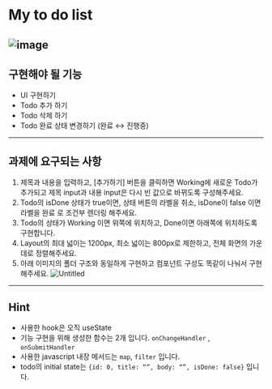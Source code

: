 # My to do list

![image](https://user-images.githubusercontent.com/108657283/185281989-10963a21-af7d-450d-80e4-6add64e263ab.png)
---

## 구현해야 될 기능
- UI 구현하기
- Todo 추가 하기
- Todo 삭제 하기
- Todo 완료 상태 변경하기 (완료 ↔ 진행중)
---

## 과제에 요구되는 사항 
1. 제목과 내용을 입력하고, [추가하기] 버튼을 클릭하면 Working에 새로운 Todo가 추가되고 제목 input과 내용 input은 다시 빈 값으로 바뀌도록 구성해주세요.
2. Todo의 isDone 상태가 true이면, 상태 버튼의 라벨을 취소, isDone이 false 이면 라벨을 완료 로 조건부 렌더링 해주세요. 
3. Todo의 상태가 Working 이면 위쪽에 위치하고, Done이면 아래쪽에 위치하도록 구현합니다.
4. Layout의 최대 넓이는 1200px, 최소 넓이는 800px로 제한하고, 전체 화면의 가운데로 정렬해주세요.
5. 아래 이미지의 폴더 구조와 동일하게 구현하고 컴포넌트 구성도 똑같이 나눠서 구현해주세요.
![Untitled](https://teamsparta.notion.site/image/https%3A%2F%2Fs3-us-west-2.amazonaws.com%2Fsecure.notion-static.com%2F533e8a8e-a4a5-41c7-9d40-b26a285afbd2%2FUntitled.png?table=block&id=17a35abe-5849-483c-8fe6-457dd0c418b6&spaceId=83c75a39-3aba-4ba4-a792-7aefe4b07895&width=530&userId=&cache=v2)
---

## Hint
- 사용한 hook은 오직 useState
- 기능 구현을 위해 생성한 함수는 2개 입니다. `onChangeHandler` , `onSubmitHandler`
- 사용한 javascript 내장 메서드는 `map`, `filter` 입니다.
- todo의 initial state는 `{id: 0, title: “”, body: “”, isDone: false}` 입니다.
